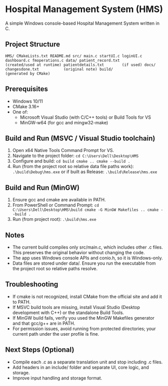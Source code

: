 ﻿# Hospital Management System (HMS)

A simple Windows console-based Hospital Management System written in C.

## Project Structure

`
HMS/
   CMakeLists.txt
   README.md
   src/
      main.c
      startUI.c
      loginUI.c
      dashboard.c
      fmoperations.c
   data/
      patient_record.txt        (created/used at runtime)
      patientdetails.txt        (if used)
   docs/
      changesdone.txt           (original note)
   build/                        (generated by CMake)
`

## Prerequisites

- Windows 10/11
- CMake 3.16+
- One of:
  - Microsoft Visual Studio (with C/C++ tools) or Build Tools for VS
  - MinGW-w64 (for gcc and mingw32-make)

## Build and Run (MSVC / Visual Studio toolchain)

1. Open  x64 Native Tools Command Prompt for VS.
2. Navigate to the project folder:
   `
   cd C:\Users\Dell\Desktop\HMS
   `
3. Configure and build:
   `
   cd build
   cmake ..
   cmake --build .
   `
4. Run (from the project root so relative data file paths work):
   `
   .\build\Debug\hms.exe
   `
   or if built as Release:
   `
   .\build\Release\hms.exe
   `

## Build and Run (MinGW)

1. Ensure gcc and cmake are available in PATH.
2. From PowerShell or Command Prompt:
   `
   cd C:\Users\Dell\Desktop\HMS\build
   cmake -G MinGW Makefiles ..
   cmake --build .
   `
3. Run (from project root):
   `
   .\build\hms.exe
   `

## Notes

- The current build compiles only src/main.c, which includes other .c files. This preserves the original behavior without changing the code.
- The app uses Windows console APIs and conio.h, so it is Windows-only.
- Data files are stored under data/. Ensure you run the executable from the project root so relative paths resolve.

## Troubleshooting

- If cmake is not recognized, install CMake from the official site and add it to PATH.
- If MSVC build tools are missing, install Visual Studio (Desktop development with C++) or the standalone Build Tools.
- If MinGW build fails, verify you used the MinGW Makefiles generator and that gcc/g++ are in PATH.
- For permission issues, avoid running from protected directories; your current path under the user profile is fine.

## Next Steps (Optional)

- Compile each .c as a separate translation unit and stop including .c files.
- Add headers in an include/ folder and separate UI, core logic, and storage.
- Improve input handling and storage format.
